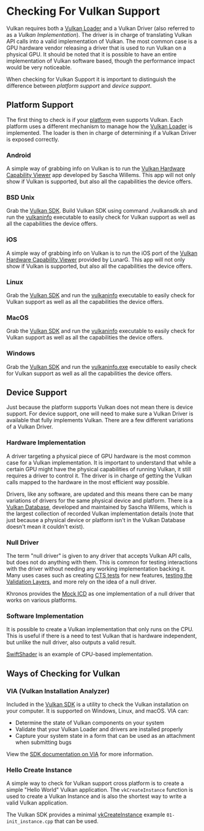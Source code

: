 # Checking For Vulkan Support

Vulkan requires both a [Vulkan Loader](./loader.md) and a Vulkan Driver (also referred to as a _Vulkan Implementation_). The driver is in charge of translating Vulkan API calls into a valid implementation of Vulkan. The most common case is a GPU hardware vendor releasing a driver that is used to run Vulkan on a physical GPU. It should be noted that it is possible to have an entire implementation of Vulkan software based, though the performance impact would be very noticeable.

When checking for Vulkan Support it is important to distinguish the difference between _platform support_ and _device support_.

## Platform Support

The first thing to check is if your [platform](./platforms.md) even supports Vulkan. Each platform uses a different mechanism to manage how the [Vulkan Loader](./loader.md) is implemented. The loader is then in charge of determining if a Vulkan Driver is exposed correctly.

### Android

A simple way of grabbing info on Vulkan is to run the [Vulkan Hardware Capability Viewer](https://play.google.com/store/apps/details?id=de.saschawillems.vulkancapsviewer&hl=en_US) app developed by Sascha Willems. This app will not only show if Vulkan is supported, but also all the capabilities the device offers.

### BSD Unix

Grab the [Vulkan SDK](https://vulkan.lunarg.com/sdk/home#linux). Build Vulkan SDK using command ./vulkansdk.sh and run the [vulkaninfo](https://vulkan.lunarg.com/doc/sdk/latest/linux/vulkaninfo.html) executable to easily check for Vulkan support as well as all the capabilities the device offers.

### iOS

A simple way of grabbing info on Vulkan is to run the iOS port of the [Vulkan Hardware Capability Viewer](https://apps.apple.com/us/app/vulkan-capabilities-viewer/id1552796816) provided by LunarG. This app will not only show if Vulkan is supported, but also all the capabilities the device offers.

### Linux

Grab the [Vulkan SDK](https://vulkan.lunarg.com/sdk/home#linux) and run the [vulkaninfo](https://vulkan.lunarg.com/doc/sdk/latest/linux/vulkaninfo.html) executable to easily check for Vulkan support as well as all the capabilities the device offers.

### MacOS

Grab the [Vulkan SDK](https://vulkan.lunarg.com/sdk/home#mac) and run the [vulkaninfo](https://vulkan.lunarg.com/doc/sdk/latest/mac/vulkaninfo.html) executable to easily check for Vulkan support as well as all the capabilities the device offers.

### Windows

Grab the [Vulkan SDK](https://vulkan.lunarg.com/sdk/home#windows) and run the [vulkaninfo.exe](https://vulkan.lunarg.com/doc/sdk/latest/windows/vulkaninfo.html) executable to easily check for Vulkan support as well as all the capabilities the device offers.

## Device Support

Just because the platform supports Vulkan does not mean there is device support. For device support, one will need to make sure a Vulkan Driver is available that fully implements Vulkan. There are a few different variations of a Vulkan Driver.

### Hardware Implementation

A driver targeting a physical piece of GPU hardware is the most common case for a Vulkan implementation. It is important to understand that while a certain GPU might have the physical capabilities of running Vulkan, it still requires a driver to control it. The driver is in charge of getting the Vulkan calls mapped to the hardware in the most efficient way possible.

Drivers, like any software, are updated and this means there can be many variations of drivers for the same physical device and platform. There is a [Vulkan Database](https://vulkan.gpuinfo.org/), developed and maintained by Sascha Willems, which is the largest collection of recorded Vulkan implementation details (note that just because a physical device or platform isn't in the Vulkan Database doesn't mean it couldn't exist).

### Null Driver

The term "null driver" is given to any driver that accepts Vulkan API calls, but does not do anything with them. This is common for testing interactions with the driver without needing any working implementation backing it. Many uses cases such as creating [CTS tests](./vulkan_cts.md) for new features, [testing the Validation Layers](https://github.com/KhronosGroup/Vulkan-ValidationLayers/blob/master/docs/creating_tests.md#running-tests-on-devsim-and-mockicd), and more rely on the idea of a null driver.

Khronos provides the [Mock ICD](https://github.com/KhronosGroup/Vulkan-Tools/tree/master/icd) as one implementation of a null driver that works on various platforms.

### Software Implementation

It is possible to create a Vulkan implementation that only runs on the CPU. This is useful if there is a need to test Vulkan that is hardware independent, but unlike the null driver, also outputs a valid result.

[SwiftShader](https://github.com/google/swiftshader) is an example of CPU-based implementation.

## Ways of Checking for Vulkan

### VIA (Vulkan Installation Analyzer)

Included in the [Vulkan SDK](https://vulkan.lunarg.com/sdk/home) is a utility to check the Vulkan installation on your computer. It is supported on Windows, Linux, and macOS. VIA can:
 - Determine the state of Vulkan components on your system
 - Validate that your Vulkan Loader and drivers are installed properly
 - Capture your system state in a form that can be used as an attachment when submitting bugs

View the [SDK documentation on VIA](https://vulkan.lunarg.com/doc/sdk/latest/windows/via.html) for more information.

### Hello Create Instance

A simple way to check for Vulkan support cross platform is to create a simple "Hello World" Vulkan application. The `vkCreateInstance` function is used to create a Vulkan Instance and is also the shortest way to write a valid Vulkan application.

The Vulkan SDK provides a minimal [vkCreateInstance](https://vulkan.lunarg.com/doc/view/latest/windows/tutorial/html/01-init_instance.html) example `01-init_instance.cpp` that can be used.
